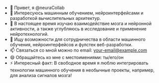 - 👋 Привет, я @neuraCollab
- 👀 Интересуюсь машинным обучением, нейроинтерфейсами и разработкой вычислительных архитектур.
- 🌱 В настоящее время изучаю взаимодействие мозга и нейронной активности, а также углубляюсь в исследование и применение нейротехнологий.
- 💞️ Ищу возможности для сотрудничества в области машинного обучения, нейроинтерфейсов и фулстек веб-разработки.
- 📫 Связаться со мной можно по email: your-email@example.com
- 😄 Обращайтесь ко мне с местоимениями: ты/его/он
- ⚡ Интересный факт: В свободное время я люблю интегрировать технологии машинного обучения в необычные проекты, например, для анализа сигналов мозга!
